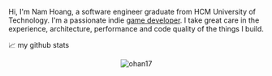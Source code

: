 Hi, I'm Nam Hoang, a software engineer graduate from HCM University of Technology. I'm a passionate indie [game developer](https://ohan.itch.io/). I take great care in the experience, architecture, performance and code quality of the things I build.

📈 my github stats

<p align="center"> <img src="https://github-readme-stats.vercel.app/api?username=Ohan17&show_icons=true&theme=gotham&hide_rank=true&hide=stars" alt="ohan17" />

<!--
**Ohan17/Ohan17** is a ✨ _special_ ✨ repository because its `README.md` (this file) appears on your GitHub profile.

Here are some ideas to get you started:

- 🔭 I’m currently working on ...
- 🌱 I’m currently learning ...
- 👯 I’m looking to collaborate on ...
- 🤔 I’m looking for help with ...
- 💬 Ask me about ...
- 📫 How to reach me: ...
- 😄 Pronouns: ...
- ⚡ Fun fact: ...
-->
